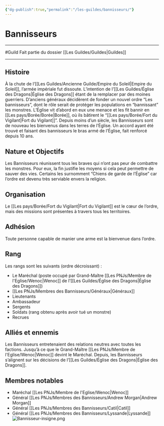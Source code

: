 ```yaml
---
{"dg-publish":true,"permalink":"/les-guildes/bannisseurs/"}
---
```


# Bannisseurs
---
#Guild 
Fait partie du dossier [[Les Guildes/Guildes\|Guildes]]

-------
## Histoire
À la chute de l’[[Les Guildes/Ancienne Guilde/Empire du Soleil\|Empire du Soleil]], l’armée impériale fut dissoute. L’intention de l’[[Les Guildes/Église des Dragons\|Église des Dragons]] étant de la remplacer par des moines guerriers.
D’anciens généraux décidèrent de fonder un nouvel ordre “Les bannisseurs”, dont le rôle serait de protéger les populations en “bannissant” les monstres. L’Église vit d’abord en eux une menace et les fit bannir en [[Les pays/Borée/Borée\|Borée]], où ils bâtirent le “[[Les pays/Borée/Fort du Vigilant\|Fort du Vigilant]]”.
Depuis moins d’un siècle, les Bannisseurs sont de nouveau les bienvenus dans les terres de l’Église. Un accord ayant été trouvé et faisant des bannisseurs le bras armé de l’Église, fait renforcé depuis 10 ans.
## Nature et Objectifs
Les Bannisseurs réunissent tous les braves qui n’ont pas peur de combattre les monstres. Pour eux, la fin justifie les moyens si cela peut permettre de sauver des vies.
Certains les surnomment “Chiens de garde de l’Église” car l’ordre est devenu très serviable envers la religion.
## Organisation
Le [[Les pays/Borée/Fort du Vigilant\|Fort du Vigilant]] est le cœur de l’ordre, mais des missions sont présentes à travers tous les territoires.
## Adhésion
Toute personne capable de manier une arme est la bienvenue dans l’ordre.
## Rang
Les rangs sont les suivants (ordre décroissant) :
- Le Maréchal (poste occupé par Grand-Maître [[Les PNJs/Membre de l'Eglise/Wenoc\|Wenoc]] de l'[[Les Guildes/Église des Dragons\|Église des Dragons]])
- [[Les PNJs/Membres des Bannisseurs/Généraux\|Généraux]]
- Lieutenants
- Ambassadeur
- Sergents
- Soldats (rang obtenu après avoir tué un monstre)
- Recrues
## Alliés et ennemis
Les Bannisseurs entretenaient des relations neutres avec toutes les factions. Jusqu’à ce que le Grand-Maître [[Les PNJs/Membre de l'Eglise/Wenoc\|Wenoc]] devint le Maréchal. Depuis, les Bannisseurs s’alignent sur les décisions de l’[[Les Guildes/Église des Dragons\|Église des Dragons]].
## Membres notables
- Maréchal [[Les PNJs/Membre de l'Eglise/Wenoc\|Wenoc]]
- Général [[Les PNJs/Membres des Bannisseurs/Andrew Morgan\|Andrew Morgan]]
- Général [[Les PNJs/Membres des Bannisseurs/Catil\|Catil]]
- Général [[Les PNJs/Membres des Bannisseurs/Lyssande\|Lyssande]]
![Bannisseur-insigne.png](/img/user/_Images/_Guilde/Bannisseur-insigne.png)